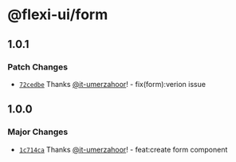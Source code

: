 # @flexi-ui/form

## 1.0.1

### Patch Changes

- [`72cedbe`](https://github.com/flexi-ui/flexi-ui/commit/72cedbe61c883fc000486a69113937e49be26266) Thanks [@it-umerzahoor](https://github.com/it-umerzahoor)! - fix(form):verion issue

## 1.0.0

### Major Changes

- [`1c714ca`](https://github.com/flexi-ui/flexi-ui/commit/1c714caf5f650c1b4cd5c1ec6fbc9f6fd14622ff) Thanks [@it-umerzahoor](https://github.com/it-umerzahoor)! - feat:create form component

